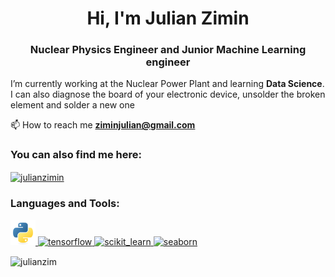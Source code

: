 <h1 align="center">Hi, I'm Julian Zimin</h1>
<h3 align="center">Nuclear Physics Engineer and Junior Machine Learning engineer</h3>

I’m currently working at the Nuclear Power Plant and learning **Data Science**. 
I can also diagnose the board of your electronic device, unsolder the broken element and solder a new one

📫 How to reach me **ziminjulian@gmail.com**

<h3 align="left">
You can also find me here:
</h3>
<p>
<a href="https://kaggle.com/julianzimin" target="blank"><img align="center" src="https://raw.githubusercontent.com/rahuldkjain/github-profile-readme-generator/master/src/images/icons/Social/kaggle.svg" alt="julianzimin" height="30" width="40" /></a>
</p>

<h3 align="left">Languages and Tools:</h3>
<p align="left"> <a href="https://www.python.org" target="_blank" rel="noreferrer"> <img src="https://raw.githubusercontent.com/devicons/devicon/master/icons/python/python-original.svg" alt="python" width="40" height="40"/> </a> </a> <a href="https://www.tensorflow.org" target="_blank" rel="noreferrer"> <img src="https://www.vectorlogo.zone/logos/tensorflow/tensorflow-icon.svg" alt="tensorflow" width="40" height="40"/> </a> <a href="https://scikit-learn.org/" target="_blank" rel="noreferrer"> <img src="https://upload.wikimedia.org/wikipedia/commons/0/05/Scikit_learn_logo_small.svg" alt="scikit_learn" width="40" height="40"/> </a> <a href="https://seaborn.pydata.org/" target="_blank" rel="noreferrer"> <img src="https://seaborn.pydata.org/_images/logo-mark-lightbg.svg" alt="seaborn" width="40" height="40"/> </a> </p>

<p> <img align="center" src="https://github-readme-streak-stats.herokuapp.com/?user=julianzim&theme=dark" alt="julianzim" /> </p>
